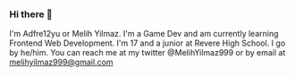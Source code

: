 ### Hi there 👋

<!--
**Adfre12yu/Adfre12yu** is a ✨ _special_ ✨ repository because its `README.md` (this file) appears on your GitHub profile.

Here are some ideas to get you started:

- 🔭 I’m currently working on ...
- 🌱 I’m currently learning ...
- 👯 I’m looking to collaborate on ...
- 🤔 I’m looking for help with ...
- 💬 Ask me about ...
- 📫 How to reach me: ...
- 😄 Pronouns: ...
- ⚡ Fun fact: ...
-->

I'm Adfre12yu or Melih Yilmaz. 
I'm a Game Dev and am currently learning Frontend Web Development. 
I'm 17 and a junior at Revere High School. I go by he/him.
You can reach me at my twitter @MelihYilmaz999 or by email at melihyilmaz999@gmail.com
